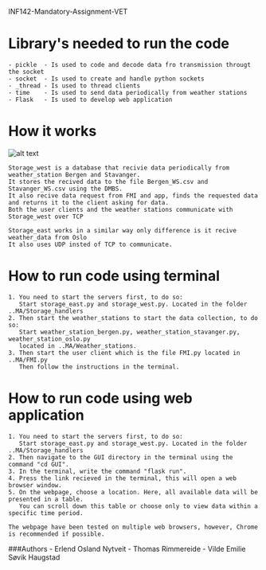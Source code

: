 INF142-Mandatory-Assignment-VET

# Library's needed to run the code  
    - pickle  - Is used to code and decode data fro transmission througt the socket
    - socket  - Is used to create and handle python sockets 
    - _thread - Is used to thread clients
    - time    - Is used to send data periodically from weather stations 
    - Flask   - Is used to develop web application

# How it works 

![alt text](https://raw.githubusercontent.com/thomasRimmereide/INF142-Mandatory-Assignment-VET/main/MA/system_overview.png?token=AQDSZ2PASMTDEY3DKWKOFUTAOCRBE)
    
    Storage_west is a database that recivie data periodically from weather_station Bergen and Stavanger.
    It stores the recived data to the file Bergen_WS.csv and Stavanger_WS.csv using the DMBS.
    It also recive data request from FMI and app, finds the requested data and returns it to the client asking for data.
    Both the user clients and the weather stations communicate with Storage_west over TCP

    Storage_east works in a similar way only difference is it recive weather_data from Oslo
    It also uses UDP insted of TCP to communicate.

# How to run code using terminal

    1. You need to start the servers first, to do so: 
       Start storage_east.py and storage_west.py. Located in the folder ..MA/Storage_handlers
    2. Then start the weather_stations to start the data collection, to do so:     
       Start weather_station_bergen.py, weather_station_stavanger.py, weather_station_oslo.py 
       located in ..MA/Weather_stations.
    3. Then start the user client which is the file FMI.py located in ..MA/FMI.py
       Then follow the instructions in the terminal.

# How to run code using web application 
    
    1. You need to start the servers first, to do so: 
       Start storage_east.py and storage_west.py. Located in the folder ..MA/Storage_handlers
    2. Then navigate to the GUI directory in the terminal using the command "cd GUI".
    3. In the terminal, write the command "flask run".
    4. Press the link recieved in the terminal, this will open a web browser window. 
    5. On the webpage, choose a location. Here, all available data will be presented in a table. 
       You can scroll down this table or choose only to view data within a specific time period.

    The webpage have been tested on multiple web browsers, however, Chrome is recommended if possible. 

###Authors 
    - Erlend Osland Nytveit
    - Thomas Rimmereide
    - Vilde Emilie Søvik Haugstad
        
 